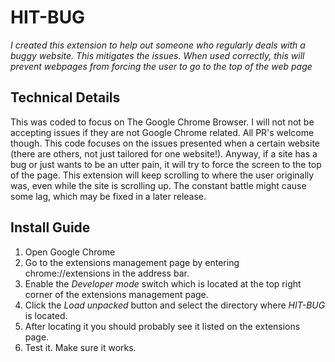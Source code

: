 # HIT-BUG
*I created this extension to help out someone who regularly deals with a buggy website. This mitigates the issues.*
*When used correctly, this will prevent webpages from forcing the user to go to the top of the web page*

Technical Details
---------------------------------------------------------
This was coded to focus on The Google Chrome Browser. I will not not be accepting issues if they are not Google Chrome related. All PR's welcome though. This code focuses on the issues presented when a certain website (there are others, not just tailored for one website!). Anyway, if a site has a bug or just wants to be an utter pain, it will try to force the screen to the top of the page. This extension will keep scrolling to where the user originally was, even while the site is scrolling up. The constant battle might cause some lag, which may be fixed in a later release.

Install Guide
---------------------------------------------------------
1. Open Google Chrome
2. Go to the extensions management page by entering chrome://extensions in the address bar.
3. Enable the *Developer mode* switch which is located at the top right corner of the extensions management page.
4. Click the *Load unpacked* button and select the directory where *HIT-BUG* is located.
5. After locating it you should probably see it listed on the extensions page.
6. Test it. Make sure it works. 
